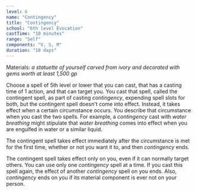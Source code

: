 ```yaml
---
level: 6
name: "Contingency"
title: "Contingency"
school: "6th level Evocation"
castTime: "10 minutes"
range: "Self"
components: "V, S, M"
duration: "10 days"
---
```


Materials: *a statuette of yourself carved from ivory and decorated with gems worth at least 1,500 gp*

Choose a spell of 5th level or lower that you can cast, that has a casting time of 1 action, and that can target you. You cast that spell, called the contingent spell, as part of casting *contingency*, expending spell slots for both, but the contingent spell doesn't come into effect. Instead, it takes effect when a certain circumstance occurs. You describe that circumstance when you cast the two spells. For example, a *contingency* cast with *water breathing* might stipulate that *water breathing* comes into effect when you are engulfed in water or a similar liquid.

The contingent spell takes effect immediately after the circumstance is met for the first time, whether or not you want it to, and then *contingency* ends.

The contingent spell takes effect only on you, even if it can normally target others. You can use only one *contingency* spell at a time. If you cast this spell again, the effect of another *contingency* spell on you ends. Also, *contingency* ends on you if its material component is ever not on your person.
